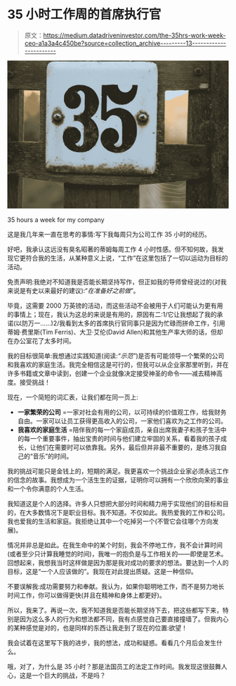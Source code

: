# 35 小时工作周的首席执行官

> 原文：<https://medium.datadriveninvestor.com/the-35hrs-work-week-ceo-a1a3a4c450be?source=collection_archive---------13----------------------->

![](img/220de60cba1fbe894a87ee9280ffe4d7.png)

35 hours a week for my company

这是我几年来一直在思考的事情:写下我每周只为公司工作 35 小时的经历。

好吧，我承认这远没有臭名昭著的蒂姆每周工作 4 小时性感。但不知何故，我发现它更符合我的生活，从某种意义上说，“工作”在这里包括了一切以运动为目标的活动。

免责声明:我绝对不知道我是否能长期坚持写作，但正如我的导师曾经说过的(对我来说是有史以来最好的建议):“*在准备好之前做*”。

毕竟，这需要 2000 万英镑的活动，而这些活动不会被用于人们可能认为更有用的事情上；现在，我认为这总的来说是有用的，原因有二:1/它让我想起了我的承诺(以防万一……)2/我看到太多的首席执行官同事只是因为忙碌而拼命工作，引用蒂姆·费里斯(Tim Ferris)、大卫·艾伦(David Allen)和其他生产率大师的话，但却在办公室花了太多时间。

我的目标很简单:我想通过实践知道(阅读:*“示范”*)是否有可能领导一个繁荣的公司和我喜欢的家庭生活。我完全相信这是可行的，但我可以从企业家那里听到，并在许多书籍或文章中读到，创建一个企业就像决定接受神圣的命令——减去精神高度。接受挑战！

现在，一个简短的词汇表，让我们都在同一页上:

*   **一家繁荣的公司** =一家对社会有用的公司，以可持续的价值观工作，给我财务自由。一家可以让员工获得更高收入的公司，一家他们喜欢为之工作的公司。
*   **我喜欢的家庭生活** =陪伴我的每一个家庭成员，亲自出席我妻子和孩子生活中的每一个重要事件，抽出宝贵的时间与他们建立牢固的关系，看着我的孩子成长，让他们在需要时可以依靠我。另外，最后但并非最不重要的，是练习我自己的“音乐”的时间。

我的挑战可能只是金钱上的，短期的满足。我更喜欢一个挑战企业家必须永远工作的信念的故事。我想成为一个活生生的证据，证明你可以拥有一个欣欣向荣的事业和一个令你满意的个人生活。

我知道这是个人的选择。许多人只想把大部分时间和精力用于实现他们的目标和目的，在大多数情况下是职业目标。我不知道。不仅如此。我热爱我的工作和公司。我也爱我的生活和家庭。我拒绝让其中一个吃掉另一个(不管它会往哪个方向发展)。

情况并非总是如此。在我生命中的某个时刻，我会不停地工作，我不会计算时间(或者至少只计算我睡觉的时间)，我唯一的抱负是与工作相关的——即使是艺术。回想起来，我想我当时这样做是因为那是我对成功的要求的想法。要达到一个人的目标，这是“一个人应该做的”。我现在对此提出质疑。这是一种信仰。

不要误解我:成功需要努力和奉献。我认为，如果你聪明地工作，而不是努力地长时间工作，你可以做得更快(并且在精神和身体上都更好)。

所以，我来了。再说一次，我不知道我是否能长期坚持下去，把这些都写下来，特别是因为这么多人的行为和想法都不同，我有点感觉自己要直接撞墙了。但我内心的某种感觉是对的，也是同样的东西让我走到了现在的位置:欲望！

我会试着在这里写下我的进步，我的想法，成功和疑惑。看看几个月后会发生什么。

哦，对了，为什么是 35 小时？那是法国员工的法定工作时间。我发现这很鼓舞人心，这是一个巨大的挑战，不是吗？